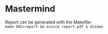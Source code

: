 # Mastermind

Report can be generated with the Makefile:<br>`make DOC=report && evince report.pdf & disown`
